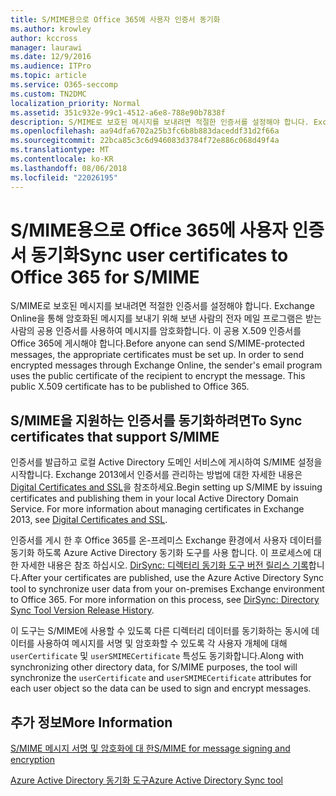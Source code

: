 ```yaml
---
title: S/MIME용으로 Office 365에 사용자 인증서 동기화
ms.author: krowley
author: kccross
manager: laurawi
ms.date: 12/9/2016
ms.audience: ITPro
ms.topic: article
ms.service: O365-seccomp
ms.custom: TN2DMC
localization_priority: Normal
ms.assetid: 351c932e-99c1-4512-a6e8-788e90b7838f
description: S/MIME로 보호된 메시지를 보내려면 적절한 인증서를 설정해야 합니다. Exchange Online을 통해 암호화된 메시지를 보내기 위해 보낸 사람의 전자 메일 프로그램은 받는 사람의 공용 인증서를 사용하여 메시지를 암호화합니다. 이 공용 X.509 인증서를 Office 365에 게시해야 합니다.
ms.openlocfilehash: aa94dfa6702a25b3fc6b8b883daceddf31d2f66a
ms.sourcegitcommit: 22bca85c3c6d946083d3784f72e886c068d49f4a
ms.translationtype: MT
ms.contentlocale: ko-KR
ms.lasthandoff: 08/06/2018
ms.locfileid: "22026195"
---
```

# <a name="sync-user-certificates-to-office-365-for-smime"></a><span data-ttu-id="03f26-105">S/MIME용으로 Office 365에 사용자 인증서 동기화</span><span class="sxs-lookup"><span data-stu-id="03f26-105">Sync user certificates to Office 365 for S/MIME</span></span>

<span data-ttu-id="03f26-p102">S/MIME로 보호된 메시지를 보내려면 적절한 인증서를 설정해야 합니다. Exchange Online을 통해 암호화된 메시지를 보내기 위해 보낸 사람의 전자 메일 프로그램은 받는 사람의 공용 인증서를 사용하여 메시지를 암호화합니다. 이 공용 X.509 인증서를 Office 365에 게시해야 합니다.</span><span class="sxs-lookup"><span data-stu-id="03f26-p102">Before anyone can send S/MIME-protected messages, the appropriate certificates must be set up. In order to send encrypted messages through Exchange Online, the sender's email program uses the public certificate of the recipient to encrypt the message. This public X.509 certificate has to be published to Office 365.</span></span>
  
## <a name="to-sync-certificates-that-support-smime"></a><span data-ttu-id="03f26-109">S/MIME을 지원하는 인증서를 동기화하려면</span><span class="sxs-lookup"><span data-stu-id="03f26-109">To Sync certificates that support S/MIME</span></span>

<span data-ttu-id="03f26-p103">인증서를 발급하고 로컬 Active Directory 도메인 서비스에 게시하여 S/MIME 설정을 시작합니다. Exchange 2013에서 인증서를 관리하는 방법에 대한 자세한 내용은 [Digital Certificates and SSL](http://technet.microsoft.com/library/a9e2e08c-d46a-4135-a387-eb653212b676.aspx)을 참조하세요.</span><span class="sxs-lookup"><span data-stu-id="03f26-p103">Begin setting up S/MIME by issuing certificates and publishing them in your local Active Directory Domain Service. For more information about managing certificates in Exchange 2013, see [Digital Certificates and SSL](http://technet.microsoft.com/library/a9e2e08c-d46a-4135-a387-eb653212b676.aspx).</span></span>
  
<span data-ttu-id="03f26-p104">인증서를 게시 한 후 Office 365를 온-프레미스 Exchange 환경에서 사용자 데이터를 동기화 하도록 Azure Active Directory 동기화 도구를 사용 합니다. 이 프로세스에 대 한 자세한 내용은 참조 하십시오. [DirSync: 디렉터리 동기화 도구 버전 릴리스 기록](https://go.microsoft.com/fwlink/p/?LinkId=392587)합니다.</span><span class="sxs-lookup"><span data-stu-id="03f26-p104">After your certificates are published, use the Azure Active Directory Sync tool to synchronize user data from your on-premises Exchange environment to Office 365. For more information on this process, see [DirSync: Directory Sync Tool Version Release History](https://go.microsoft.com/fwlink/p/?LinkId=392587).</span></span>
  
<span data-ttu-id="03f26-114">이 도구는 S/MIME에 사용할 수 있도록 다른 디렉터리 데이터를 동기화하는 동시에 데이터를 사용하여 메시지를 서명 및 암호화할 수 있도록 각 사용자 개체에 대해  `userCertificate` 및  `userSMIMECertificate` 특성도 동기화합니다.</span><span class="sxs-lookup"><span data-stu-id="03f26-114">Along with synchronizing other directory data, for S/MIME purposes, the tool will synchronize the  `userCertificate` and  `userSMIMECertificate` attributes for each user object so the data can be used to sign and encrypt messages.</span></span> 
  
## <a name="more-information"></a><span data-ttu-id="03f26-115">추가 정보</span><span class="sxs-lookup"><span data-stu-id="03f26-115">More Information</span></span>

[<span data-ttu-id="03f26-116">S/MIME 메시지 서명 및 암호화에 대 한</span><span class="sxs-lookup"><span data-stu-id="03f26-116">S/MIME for message signing and encryption</span></span>](s-mime-for-message-signing-and-encryption.md)
  
[<span data-ttu-id="03f26-117">Azure Active Directory 동기화 도구</span><span class="sxs-lookup"><span data-stu-id="03f26-117">Azure Active Directory Sync tool</span></span>](https://go.microsoft.com/fwlink/p/?LinkId=392587)
  

